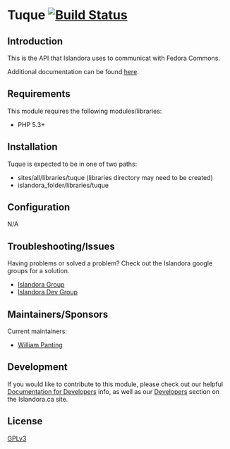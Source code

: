 # Tuque [![Build Status](https://travis-ci.org/Islandora/tuque.png?branch=1.x)](https://travis-ci.org/Islandora/tuque)

## Introduction

This is the API that Islandora uses to communicat with Fedora Commons.

Additional documentation can be found [here](https://github.com/Islandora/islandora/wiki/Build%2C-Access%2C-Modify-and-Delete-Fedora-objects-with-the-Tuque-interface).

## Requirements

This module requires the following modules/libraries:

* PHP 5.3+

## Installation

Tuque is expected to be in one of two paths:

 * sites/all/libraries/tuque (libraries directory may need to be created)
 * islandora_folder/libraries/tuque

## Configuration

N/A

## Troubleshooting/Issues

Having problems or solved a problem? Check out the Islandora google groups for a solution.

* [Islandora Group](https://groups.google.com/forum/?hl=en&fromgroups#!forum/islandora)
* [Islandora Dev Group](https://groups.google.com/forum/?hl=en&fromgroups#!forum/islandora-dev)

## Maintainers/Sponsors

Current maintainers:

* [William Panting](https://github.com/willtp87)

## Development

If you would like to contribute to this module, please check out our helpful [Documentation for Developers](https://github.com/Islandora/islandora/wiki#wiki-documentation-for-developers) info, as well as our [Developers](http://islandora.ca/developers) section on the Islandora.ca site.

## License

[GPLv3](http://www.gnu.org/licenses/gpl-3.0.txt)

